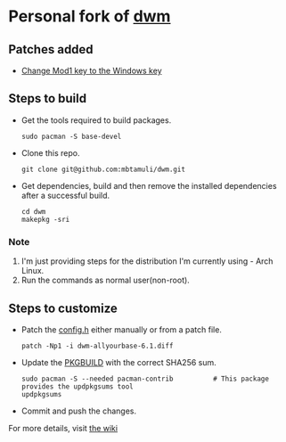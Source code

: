 # Personal fork of [dwm](https://dwm.suckless.org/)

## Patches added

* [Change Mod1 key to the Windows key](https://dwm.suckless.org/customisation/windows_key/)

## Steps to build

* Get the tools required to build packages.
  ```
  sudo pacman -S base-devel
  ```
* Clone this repo.
  ```
  git clone git@github.com:mbtamuli/dwm.git
  ```
* Get dependencies, build and then remove the installed dependencies after a successful build.
  ```
  cd dwm
  makepkg -sri
  ```
### Note
1. I'm just providing steps for the distribution I'm currently using - Arch Linux.
2. Run the commands as normal user(non-root).

## Steps to customize

* Patch the [config.h](config.h) either manually or from a patch file.
  ```
  patch -Np1 -i dwm-allyourbase-6.1.diff
  ```
* Update the [PKGBUILD](PKGBUILD) with the correct SHA256 sum.
  ```
  sudo pacman -S --needed pacman-contrib          # This package provides the updpkgsums tool
  updpkgsums
  ```
* Commit and push the changes.


For more details, visit [the wiki](https://wiki.archlinux.org/index.php/Arch_User_Repository#Installing_packages)

